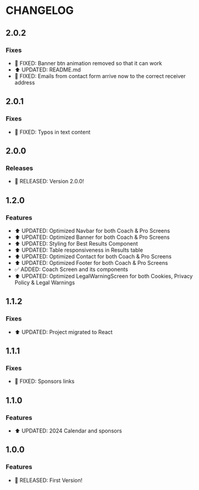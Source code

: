 # CHANGELOG

## 2.0.2

### Fixes

- 👾 FIXED: Banner btn animation removed so that it can work
- ⬆ UPDATED: README.md
- 👾 FIXED: Emails from contact form arrive now to the correct receiver address 

## 2.0.1

### Fixes

- 👾 FIXED: Typos in text content

## 2.0.0

### Releases

- 🚀 RELEASED: Version 2.0.0!

## 1.2.0

### Features

- ⬆ UPDATED: Optimized Navbar for both Coach & Pro Screens 
- ⬆ UPDATED: Optimized Banner for both Coach & Pro Screens 
- ⬆ UPDATED: Styling for Best Results Component
- ⬆ UPDATED: Table responsiveness in Results table
- ⬆ UPDATED: Optimized Contact for both Coach & Pro Screens 
- ⬆ UPDATED: Optimized Footer for both Coach & Pro Screens 
- ✅ ADDED: Coach Screen and its components
- ⬆ UPDATED: Optimized LegalWarningScreen for both Cookies, Privacy Policy & Legal Warnings 

## 1.1.2

### Fixes

- ⬆ UPDATED: Project migrated to React

## 1.1.1

### Fixes

- 👾 FIXED: Sponsors links

## 1.1.0

### Features

- ⬆ UPDATED: 2024 Calendar and sponsors

## 1.0.0

### Features

- 🚀 RELEASED: First Version!